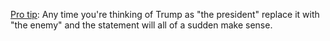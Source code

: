 <a href="https://twitter.com/davewiner/status/1284482013098119169">Pro tip</a>: Any time you're thinking of Trump as "the president" replace it with "the enemy" and the statement will all of a sudden make sense.
